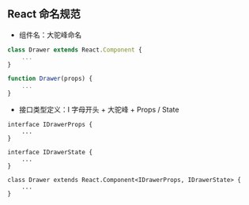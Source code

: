 ## React 命名规范

- 组件名：大驼峰命名

```jsx
class Drawer extends React.Component {
    ...
}

function Drawer(props) {
    ...
}
```

- 接口类型定义：I 字母开头 + 大驼峰 + Props / State

```tsx
interface IDrawerProps {
    ...
}

interface IDrawerState {
    ...
}

class Drawer extends React.Component<IDrawerProps, IDrawerState> {
    ...
}
```